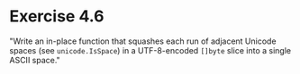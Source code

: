 # Exercise 4.6
"Write an in-place function that squashes each run of adjacent Unicode spaces (see `unicode.IsSpace`) in a UTF-8-encoded `[]byte` slice into a single ASCII space."
